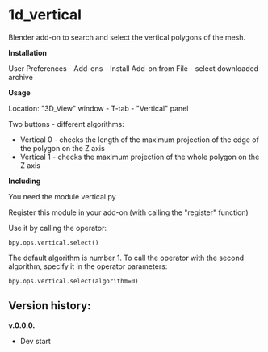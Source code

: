 # 1d_vertical

Blender add-on to search and select the vertical polygons of the mesh.

**Installation**

User Preferences - Add-ons - Install Add-on from File - select downloaded archive

**Usage**

Location: "3D_View" window - T-tab - "Vertical" panel

Two buttons - different algorithms:
- Vertical 0 - checks the length of the maximum projection of the edge of the polygon on the Z axis
- Vertical 1 - checks the maximum projection of the whole polygon on the Z axis

**Including**

You need the module vertical.py

Register this module in your add-on (with calling the "register" function)

Use it by calling the operator:

    bpy.ops.vertical.select()

The default algorithm is number 1. To call the operator with the second algorithm, specify it in the operator parameters:

    bpy.ops.vertical.select(algorithm=0)

Version history:
-
**v.0.0.0.**
- Dev start